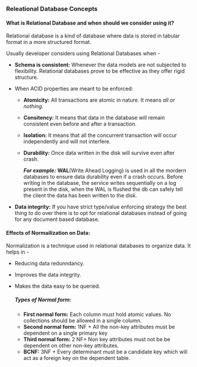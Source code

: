 

### Releational Database Concepts


#### What is Relational Database and when should we consider using it? ####

Relational database is a kind of database where data is stored in tabular format in a more structured format.

Usually developer considers using Relational Databases when - 
-  **Schema is consistent:** Whenever the data models are not subjected to flexibility. Relational databases prove to be effective as they offer rigid structure.

- When ACID properties are meant to be enforced:
    - **Atomicity:** All transactions are atomic in nature. It means *all or nothing.*
    - **Consitency:** It means that data in the database will remain consistent even before and after a transaction.
    - **Isolation:** It means that all the concurrent transaction will occur independently and will not interfere. 
    - **Durability:** Once data written in the disk will survive even after crash.
    
        _**For example:**_ **WAL**(Write Ahead Logging) is used in all the mordern databases to ensure data durability even if a crash occurs. Before writing in the database, the service writes sequentially on a log present in the disk, when the WAL is flushed the db can safely tell the client the data has been written to the disk.

- **Data integrity:** If you have strict type/value enforcing strategy the best thing to do over there is to opt for relational databases instead of going for any document based database.

#### Effects of Normailization on Data: ####

Normalization is a technique used in relational databases to organize data. It helps in - 
- Reducing data redunndancy.
- Improves the data integrity.
- Makes the data easy to be queried.

    ##### Types of Normal form: #####
    - **First normal form:** Each column must hold atomic values. No collections should be allowed in a single column.
    - **Second normal form:** 1NF + All the non-key attributes must be dependent on a single primary key
    - **Third normal form:** 2 NF+ Non key attributes must not be be dependent on other non-key attributes.
    - **BCNF:** 3NF + Every determinant must be a candidate key which will act as a foreign key on the dependent table.
